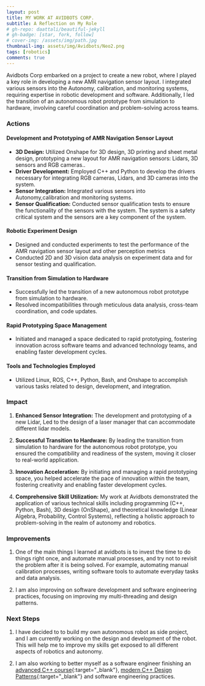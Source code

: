 ```yaml
---
layout: post
title: MY WORK AT AVIDBOTS CORP.
subtitle: A Reflection on My Role
# gh-repo: daattali/beautiful-jekyll
# gh-badge: [star, fork, follow]
# cover-img: /assets/img/path.jpg
thumbnail-img: assets/img/Avidbots/Neo2.png
tags: [robotics]
comments: true
---
```

Avidbots Corp embarked on a project to create a new robot, where I played a key role in developing a new AMR navigation sensor layout. I integrated various sensors into the Autonomy, calibration, and monitoring systems, requiring expertise in robotic development and software. Additionally, I led the transition of an autonomous robot prototype from simulation to hardware, involving careful coordination and problem-solving across teams.

### Actions

#### Development and Prototyping of AMR Navigation Sensor Layout
- **3D Design:** Utilized Onshape for 3D design, 3D printing and sheet metal design, prototyping a new layout for AMR navigation sensors: Lidars, 3D sensors and RGB cameras..
- **Driver Development:** Employed C++ and Python to develop the drivers necessary for integrating RGB cameras, Lidars, and 3D cameras into the system. 
- **Sensor Integration:** Integrated various sensors into Autonomy,calibration and monitoring systems.
- **Sensor Qualification:** Conducted sensor qualification tests to ensure the functionality of the sensors with the system. The system is a safety critical system and the sensors are a key component of the system.

#### Robotic Experiment Design
- Designed and conducted experiments to test the performance of the AMR navigation sensor layout and other perception metrics
- Conducted 2D and 3D vision data analysis on experiment data and for sensor testing and qualification.

#### Transition from Simulation to Hardware
- Successfully led the transition of a new autonomous robot prototype from simulation to hardware.
- Resolved incompatibilities through meticulous data analysis, cross-team coordination, and code updates.

#### Rapid Prototyping Space Management
- Initiated and managed a space dedicated to rapid prototyping, fostering innovation across software teams and advanced technology teams, and enabling faster development cycles.

#### Tools and Technologies Employed
- Utilized Linux, ROS, C++, Python, Bash, and Onshape to accomplish various tasks related to design, development, and integration.

### Impact

1. **Enhanced Sensor Integration:** The development and prototyping of a new Lidar, Led to the design of a laser manager that can accommodate different lidar models. 

2. **Successful Transition to Hardware:** By leading the transition from simulation to hardware for the autonomous robot prototype, you ensured the compatibility and readiness of the system, moving it closer to real-world application.
   
3. **Innovation Acceleration:** By initiating and managing a rapid prototyping space, you helped accelerate the pace of innovation within the team, fostering creativity and enabling faster development cycles.
   
4. **Comprehensive Skill Utilization:** My work at Avidbots demonstrated the application of various technical skills including programming (C++, Python, Bash), 3D design (OnShape), and theoretical knowledge (Linear Algebra, Probability, Control Systems), reflecting a holistic approach to problem-solving in the realm of autonomy and robotics.

### Improvements

1. One of the main things I learned at avidbots is to invest the time to do things right once, and automate manual processes, and try not to revisit the problem after it is being solved. For example, automating manual calibration processes, writing software tools to automate everyday tasks and data analysis.

2. I am also improving on software development and software engineering practices, focusing on improving my multi-threading and design patterns.

### Next Steps

1. I have decided to to build my own autonomous robot as side project, and I am currently working on the design and development of the robot. This will help me to improve my skills get exposed to all different aspects of robotics and autonomy.

2. I am also working to better myself as a software engineer finishing an [advanced C++ course](https://www.udacity.com/course/c-plus-plus-nanodegree--nd213){:target="_blank"},  [modern C++ Design Patterns](https://www.udemy.com/course/patterns-cplusplus/){:target="_blank"} and software engineering practices.
